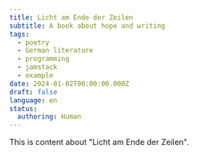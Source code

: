 ```yaml
---
title: Licht am Ende der Zeilen
subtitle: A book about hope and writing
tags:
  - poetry
  - German literature
  - programming
  - jamstack
  - example
date: 2024-01-02T00:00:00.000Z
draft: false
language: en
status:
  authoring: Human
---
```


This is content about "Licht am Ende der Zeilen".
